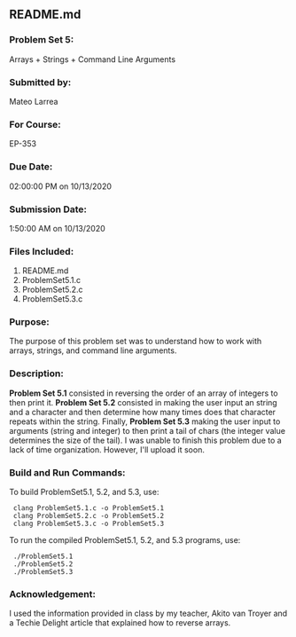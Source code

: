 ## README.md

### Problem Set 5:

Arrays + Strings + Command Line Arguments 

### Submitted by:
Mateo Larrea

### For Course:
EP-353

### Due Date:
02:00:00 PM on 10/13/2020

### Submission Date:
1:50:00 AM on 10/13/2020

### Files Included:
1. README.md
2. ProblemSet5.1.c
3. ProblemSet5.2.c
4. ProblemSet5.3.c

### Purpose:
The purpose of this problem set was to understand how to work with arrays, strings, and command line arguments. 
### Description:
**Problem Set 5.1** consisted in reversing the order of an array of integers to then print it. **Problem Set 5.2** consisted in making the user input an string and a character and then determine how many times does that character repeats within the string. Finally, **Problem Set 5.3** making the user input to arguments (string and integer) to then print a tail of chars (the integer value determines the size of the tail). I was unable to finish this problem due to a lack of time organization. However, I'll upload it soon.



### Build and Run Commands:
To build ProblemSet5.1, 5.2, and 5.3, use:

	 clang ProblemSet5.1.c -o ProblemSet5.1
	 clang ProblemSet5.2.c -o ProblemSet5.2
	 clang ProblemSet5.3.c -o ProblemSet5.3
	 

To run the compiled ProblemSet5.1, 5.2, and 5.3 programs, use: 

	 ./ProblemSet5.1
	 ./ProblemSet5.2
	 ./ProblemSet5.3

### Acknowledgement:
I used the information provided in class by my teacher, Akito van Troyer and a Techie Delight article that explained how to reverse arrays.